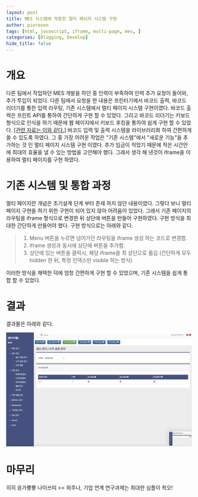 ```yaml
---
layout: post
title: MES 시스템에 적용한 멀티 페이지 시스템 구현
author: piorosen
tags: [html, javascript, iframe, multi-page, mes, ]
categories: [Blogging, Develop]
hide_title: false
---
```


# 개요
다른 팀에서 작업하던 MES 개발을 하던 중 인력이 부족하여 인력 추가 요청이 들어와, 추가 투입이 되었다. 다른 팀에서 요청을 한 내용은 프린터기에서 바코드 출력, 바코드 리더기를 통한 입력 라우팅, 기존 시스템에서 멀티 페이지 시스템 구현이였다. 바코드 출력은 프린트 API를 통하여 간단하게 구현 할 수 있었다. 그리고 바코드 리더기는 키보드 형식으로 인식을 하기 때문에 웹 페이지에서 키보드 후킹을 통하여 쉽게 구현 할 수 있었다. [[관련 자료는 이와 같다.]](https://github.com/Piorosen/javascript-barcode-image) 바코드 입력 및 출력 시스템을 라이브러리화 하여 간편하게 쓸 수 있도록 하였다. 그 중 가장 어려운 작업은 "기존 시스템"에서 "새로운 기능"을 추가하는 것 인 멀티 페이지 시스템 구현 이였다. 추가 임금이 적었기 때문에 적은 시간안에 최대의 효율을 낼 수 있는 방법을 고안해야 했다. 그래서 생각 해 낸것이 iframe을 이용하여 멀티 페이지를 구현 하였다.

# 기존 시스템 및 통합 과정

멀티 페이지란 개념은 초기설계 단계 부터 존재 하지 않던 내용이였다. 그렇다 보니 멀티 페이지 구현을 하기 위한 구현이 되어 있지 않아 어려움이 있었다. 그래서 기존 페이지의 라우팅을 iframe 형식으로 변경한 뒤 상단에 버튼을 만들어 구현하였다. 구현 방식을 최대한 간단하게 만들어야 했다. 구현 방식으로는 아래와 같다.

> 1. Menu 버튼을 누르면 넘어가던 라우팅을 iframe 생성 하는 코드로 변경함.
> 2. iframe 생성과 동시에 상단에 버튼을 추가함.
> 3. 상단에 있는 버튼을 클릭시, 해당 iframe을 최 상단으로 옮김 (간단하게 모두 hidden 한 뒤, 특정 인덱스만 visible 하는 방식)

이러한 방식을 채택한 덕에 엄청 간편하게 구현 할 수 있었으며, 기존 시스템을 쉽게 통합 할 수 있었다.

# 결과

결과물은 아래와 같다.

![main](/assets/img/post/2022-09-13-1.png)

# 마무리

히히 응가뿡뿡 나이쓰띠 >< 외주나, 기업 연계 연구과제는 최대한 심플이 쵝오!
